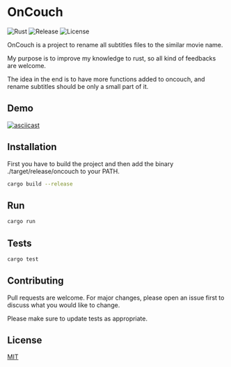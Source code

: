 # OnCouch
![Rust](https://github.com/thiagodsti/oncouch/actions/workflows/rust.yml/badge.svg?branch=master)
![Release](https://img.shields.io/github/v/release/thiagodsti/oncouch?logo=github)
![License](https://img.shields.io/github/license/thiagodsti/oncouch)

OnCouch is a project to rename all subtitles files to the similar movie name.

My purpose is to improve my knowledge to rust, so all kind of feedbacks are welcome.

The idea in the end is to have more functions added to oncouch, and rename subtitles should be only a small part of it.

## Demo

[![asciicast](https://asciinema.org/a/ylb94NsCqwQQt7APn0fhvbq0T.svg)](https://asciinema.org/a/ylb94NsCqwQQt7APn0fhvbq0T)

## Installation

First you have to build the project and then add the binary ./target/release/oncouch to your PATH.

```bash
cargo build --release
```

## Run

```bash
cargo run
```

## Tests

```bash
cargo test
```

## Contributing
Pull requests are welcome. For major changes, please open an issue first to discuss what you would like to change.

Please make sure to update tests as appropriate.

## License
[MIT](https://choosealicense.com/licenses/mit/)
